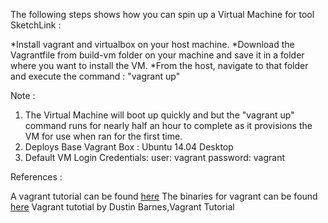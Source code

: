 The following steps shows how you can spin up a Virtual Machine for tool SketchLink :

*Install vagrant and virtualbox on your host machine.
*Download the Vagrantfile from build-vm folder on your machine and save it in a folder where you want to install the VM.
*From the host, navigate to that folder and execute the command : "vagrant up"

Note :

1. The Virtual Machine will boot up quickly and but the "vagrant up" command runs for nearly half an hour to complete as it provisions the VM for use when ran for the first time.
2. Deploys Base Vagrant Box : Ubuntu 14.04 Desktop
3. Default VM Login Credentials:
    user: vagrant
    password: vagrant

References :

A vagrant tutorial can be found [here](https://docs.vagrantup.com/v2/getting-started/index.html)
The binaries for vagrant can be found [here](https://www.vagrantup.com/downloads.html)
Vagrant tutotial by Dustin Barnes,Vagrant Tutorial
